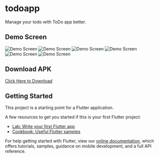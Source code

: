 # todoapp

Manage your todo with ToDo app better.

## Demo Screen
![Demo Screen](https://github.com/pravinkumarputta/todoapp/blob/master/screens/screen1.png?raw=true)
![Demo Screen](https://github.com/pravinkumarputta/todoapp/blob/master/screens/screen2.png?raw=true)
![Demo Screen](https://github.com/pravinkumarputta/todoapp/blob/master/screens/screen3.png?raw=true)
![Demo Screen](https://github.com/pravinkumarputta/todoapp/blob/master/screens/screen4.png?raw=true)
![Demo Screen](https://github.com/pravinkumarputta/todoapp/blob/master/screens/screen5.png?raw=true)
![Demo Screen](https://github.com/pravinkumarputta/todoapp/blob/master/screens/screen6.png?raw=true)

## Download APK
[Click Here to Download](https://github.com/pravinkumarputta/todoapp/blob/master/apks/app-release.apk?raw=true)

## Getting Started

This project is a starting point for a Flutter application.

A few resources to get you started if this is your first Flutter project:

- [Lab: Write your first Flutter app](https://flutter.dev/docs/get-started/codelab)
- [Cookbook: Useful Flutter samples](https://flutter.dev/docs/cookbook)

For help getting started with Flutter, view our
[online documentation](https://flutter.dev/docs), which offers tutorials,
samples, guidance on mobile development, and a full API reference.
